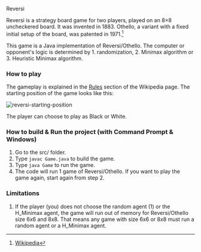 Reversi

Reversi is a strategy board game for two players, played on an 8×8 uncheckered board. It was invented in 1883. Othello, a variant with a fixed initial setup of the board, was patented in 1971.[^1]

This game is a Java implementation of Reversi/Othello. The computer or opponent's logic is determined by 1. randomization, 2. Minimax algorithm or 3. Heuristic Minimax algorithm.

### How to play 

The gameplay is explained in the [Rules](https://en.wikipedia.org/wiki/Reversi#Rules) section of the Wikipedia page. The starting position of the game looks like this:

![reversi-starting-position](https://github.com/lnhtrn/Reversi/assets/72944083/af985bd0-d08e-48ae-909c-2d82ce5b26b1)

The player can choose to play as Black or White.

### How to build & Run the project (with Command Prompt & Windows)
1.  Go to the src/ folder.
2.  Type `javac Game.java` to build the game.
3.  Type `java Game` to run the game.
4.  The code will run 1 game of Reversi/Othello. If you want to play the game again, start again from step 2.

### Limitations
1.  If the player (you) does not choose the random agent (1) or the H_Minimax agent, the game will run out of memory for Reversi/Othello size 6x6 and 8x8. That means any game with size 6x6 or 8x8 must run a random agent or a H_Minimax agent.


[^1]: [Wikipedia](https://en.wikipedia.org/wiki/Reversi)
